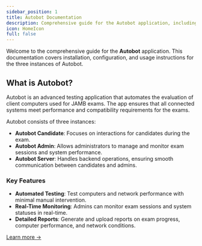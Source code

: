 ```yaml
---
sidebar_position: 1
title: Autobot Documentation
description: Comprehensive guide for the Autobot application, including installation, setup, and usage.
icon: HomeIcon
full: false
---
```


<!-- ## Autobot Documentation -->

Welcome to the comprehensive guide for the **Autobot** application. This documentation covers installation, configuration, and usage instructions for the three instances of Autobot.

## What is Autobot?

Autobot is an advanced testing application that automates the evaluation of client computers used for JAMB exams. The app ensures that all connected systems meet performance and compatibility requirements for the exams.

Autobot consists of three instances:

- **Autobot Candidate**: Focuses on interactions for candidates during the exam.
- **Autobot Admin**: Allows administrators to manage and monitor exam sessions and system performance.
- **Autobot Server**: Handles backend operations, ensuring smooth communication between candidates and admins.

### Key Features

- **Automated Testing**: Test computers and network performance with minimal manual intervention.
- **Real-Time Monitoring**: Admins can monitor exam sessions and system statuses in real-time.
- **Detailed Reports**: Generate and upload reports on exam progress, computer performance, and network conditions.

[Learn more ->](autobot-candidate/overview)